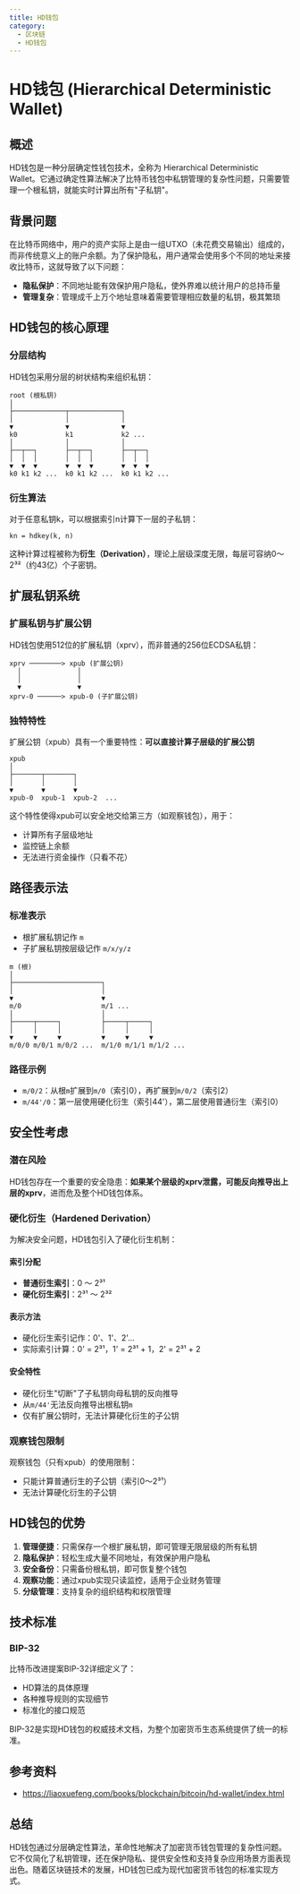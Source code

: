 ```yaml
---
title: HD钱包
category:
  - 区块链
  - HD钱包
---
```


# HD钱包 (Hierarchical Deterministic Wallet)

## 概述

HD钱包是一种分层确定性钱包技术，全称为 Hierarchical Deterministic Wallet。它通过确定性算法解决了比特币钱包中私钥管理的复杂性问题，只需要管理一个根私钥，就能实时计算出所有"子私钥"。

## 背景问题

在比特币网络中，用户的资产实际上是由一组UTXO（未花费交易输出）组成的，而非传统意义上的账户余额。为了保护隐私，用户通常会使用多个不同的地址来接收比特币，这就导致了以下问题：

- **隐私保护**：不同地址能有效保护用户隐私，使外界难以统计用户的总持币量
- **管理复杂**：管理成千上万个地址意味着需要管理相应数量的私钥，极其繁琐

## HD钱包的核心原理

### 分层结构

HD钱包采用分层的树状结构来组织私钥：

```
root (根私钥)
│
├─────────────┬─────────────┐
│             │             │
▼             ▼             ▼
k0            k1            k2 ...
│             │             │
├──┬──┐       ├──┬──┐       ├──┬──┐
│  │  │       │  │  │       │  │  │
▼  ▼  ▼       ▼  ▼  ▼       ▼  ▼  ▼
k0 k1 k2 ...  k0 k1 k2 ...  k0 k1 k2 ...
```

### 衍生算法

对于任意私钥k，可以根据索引n计算下一层的子私钥：

```
kn = hdkey(k, n)
```

这种计算过程被称为**衍生（Derivation）**，理论上层级深度无限，每层可容纳0～2³²（约43亿）个子密钥。

## 扩展私钥系统

### 扩展私钥与扩展公钥

HD钱包使用512位的扩展私钥（xprv），而非普通的256位ECDSA私钥：

```
xprv ────────> xpub (扩展公钥)
  │              │
  │              │
  ▼              ▼
xprv-0 ──────> xpub-0 (子扩展公钥)
```

### 独特特性

扩展公钥（xpub）具有一个重要特性：**可以直接计算子层级的扩展公钥**

```
xpub
│
├───────┬───────┐
│       │       │
▼       ▼       ▼
xpub-0  xpub-1  xpub-2  ...
```

这个特性使得xpub可以安全地交给第三方（如观察钱包），用于：
- 计算所有子层级地址
- 监控链上余额
- 无法进行资金操作（只看不花）

## 路径表示法

### 标准表示

- 根扩展私钥记作 `m`
- 子扩展私钥按层级记作 `m/x/y/z`

```
m (根)
│
├──────────────────────┐
│                      │
▼                      ▼
m/0                    m/1 ...
│                      │
├─────┬─────┐          ├─────┬─────┐
│     │     │          │     │     │
▼     ▼     ▼          ▼     ▼     ▼
m/0/0 m/0/1 m/0/2 ...  m/1/0 m/1/1 m/1/2 ...
```

### 路径示例

- `m/0/2`：从根`m`扩展到`m/0`（索引0），再扩展到`m/0/2`（索引2）
- `m/44'/0`：第一层使用硬化衍生（索引44'），第二层使用普通衍生（索引0）

## 安全性考虑

### 潜在风险

HD钱包存在一个重要的安全隐患：**如果某个层级的xprv泄露，可能反向推导出上层的xprv**，进而危及整个HD钱包体系。

### 硬化衍生（Hardened Derivation）

为解决安全问题，HD钱包引入了硬化衍生机制：

#### 索引分配
- **普通衍生索引**：0 ～ 2³¹
- **硬化衍生索引**：2³¹ ～ 2³²

#### 表示方法
- 硬化衍生索引记作：0'、1'、2'...
- 实际索引计算：0' = 2³¹，1' = 2³¹ + 1，2' = 2³¹ + 2

#### 安全特性
- 硬化衍生"切断"了子私钥向母私钥的反向推导
- 从`m/44'`无法反向推导出根私钥`m`
- 仅有扩展公钥时，无法计算硬化衍生的子公钥

### 观察钱包限制

观察钱包（只有xpub）的使用限制：
- 只能计算普通衍生的子公钥（索引0～2³¹）
- 无法计算硬化衍生的子公钥

## HD钱包的优势

1. **管理便捷**：只需保存一个根扩展私钥，即可管理无限层级的所有私钥
2. **隐私保护**：轻松生成大量不同地址，有效保护用户隐私
3. **安全备份**：只需备份根私钥，即可恢复整个钱包
4. **观察功能**：通过xpub实现只读监控，适用于企业财务管理
5. **分级管理**：支持复杂的组织结构和权限管理

## 技术标准

### BIP-32

比特币改进提案BIP-32详细定义了：
- HD算法的具体原理
- 各种推导规则的实现细节
- 标准化的接口规范

BIP-32是实现HD钱包的权威技术文档，为整个加密货币生态系统提供了统一的标准。

## 参考资料

- https://liaoxuefeng.com/books/blockchain/bitcoin/hd-wallet/index.html

## 总结

HD钱包通过分层确定性算法，革命性地解决了加密货币钱包管理的复杂性问题。它不仅简化了私钥管理，还在保护隐私、提供安全性和支持复杂应用场景方面表现出色。随着区块链技术的发展，HD钱包已成为现代加密货币钱包的标准实现方式。
